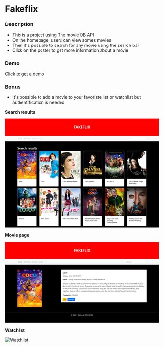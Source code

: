 # Fakeflix

### Description

* This is a project using The movie DB API
* On the homepage, users can view somes movies
* Then it's possible to search for any movie using the search bar
* Click on the poster to get more information about a movie 

### Demo 
 <a href="http://fakeflix.delmerie.fr/home" target="_blank">Click to get a demo</a>

### Bonus
* It's possible to add a movie to your favoriste list or watchlist but authentification is needed


**Search results**

![Search results](https://raw.githubusercontent.com/jdelmerie/fakeflix/main/src/assets/img/search.png)

**Movie page**

![Movie page](https://raw.githubusercontent.com/jdelmerie/fakeflix/main/src/assets/img/moviePage.png)

**Watchlist**

![Watchlist](https://raw.githubusercontent.com/jdelmerie/fakeflix/tree/main/src/assets/img/watchlist.png)
